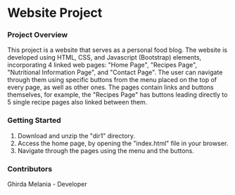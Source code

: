 # Website Project
### Project Overview
This project is a website that serves as a personal food blog. The website is developed using HTML, CSS, and Javascript (Bootstrap) elements, incorporating 4 linked web pages: "Home Page", "Recipes Page", "Nutritional Information Page", and "Contact Page". The user can navigate through them using specific buttons from the menu placed on the top of every page, as well as other ones. The pages contain links and buttons themselves, for example, the "Recipes Page" has buttons leading directly to 5 single recipe pages also linked between them.
### Getting Started
1. Download and unzip the "dir1" directory.
2. Access the home page, by opening the "index.html" file in your browser.
3. Navigate through the pages using the menu and the buttons.
### Contributors
Ghirda Melania - Developer



